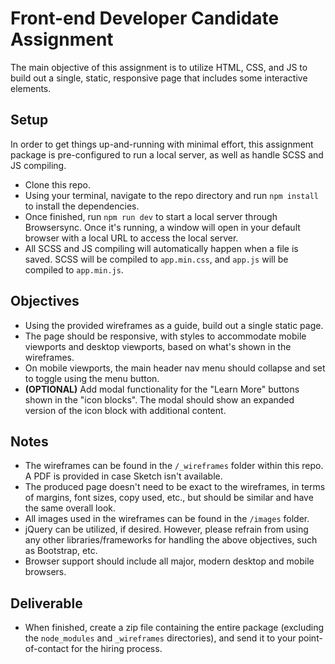 # Front-end Developer Candidate Assignment

The main objective of this assignment is to utilize HTML, CSS, and JS to build out a single, static, responsive page that includes some interactive elements.

## Setup

In order to get things up-and-running with minimal effort, this assignment package is pre-configured to run a local server, as well as handle SCSS and JS compiling.

- Clone this repo.
- Using your terminal, navigate to the repo directory and run `npm install` to install the dependencies.
- Once finished, run `npm run dev` to start a local server through Browsersync. Once it's running, a window will open in your default browser with a local URL to access the local server.
- All SCSS and JS compiling will automatically happen when a file is saved. SCSS will be compiled to `app.min.css`, and `app.js` will be compiled to `app.min.js`.

## Objectives
- Using the provided wireframes as a guide, build out a single static page.
- The page should be responsive, with styles to accommodate mobile viewports and desktop viewports, based on what's shown in the wireframes.
- On mobile viewports, the main header nav menu should collapse and set to toggle using the menu button.
- **(OPTIONAL)** Add modal functionality for the "Learn More" buttons shown in the "icon blocks". The modal should show an expanded version of the icon block with additional content.

## Notes
- The wireframes can be found in the `/_wireframes` folder within this repo. A PDF is provided in case Sketch isn't available.
- The produced page doesn't need to be exact to the wireframes, in terms of margins, font sizes, copy used, etc., but should be similar and have the same overall look.
- All images used in the wireframes can be found in the `/images` folder.
- jQuery can be utilized, if desired. However, please refrain from using any other libraries/frameworks for handling the above objectives, such as Bootstrap, etc.
- Browser support should include all major, modern desktop and mobile browsers.

## Deliverable
- When finished, create a zip file containing the entire package (excluding the `node_modules` and `_wireframes` directories), and send it to your point-of-contact for the hiring process.
